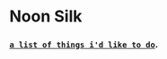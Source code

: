 # Noon Silk

### [`a list of things i'd like to do`](https://github.com/silky/Life/issues?state=open).
